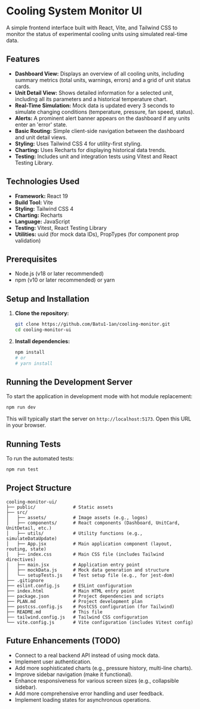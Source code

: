 # Cooling System Monitor UI

A simple frontend interface built with React, Vite, and Tailwind CSS to monitor the status of experimental cooling units using simulated real-time data.

## Features

*   **Dashboard View:** Displays an overview of all cooling units, including summary metrics (total units, warnings, errors) and a grid of unit status cards.
*   **Unit Detail View:** Shows detailed information for a selected unit, including all its parameters and a historical temperature chart.
*   **Real-Time Simulation:** Mock data is updated every 3 seconds to simulate changing conditions (temperature, pressure, fan speed, status).
*   **Alerts:** A prominent alert banner appears on the dashboard if any units enter an 'error' state.
*   **Basic Routing:** Simple client-side navigation between the dashboard and unit detail views.
*   **Styling:** Uses Tailwind CSS 4 for utility-first styling.
*   **Charting:** Uses Recharts for displaying historical data trends.
*   **Testing:** Includes unit and integration tests using Vitest and React Testing Library.

## Technologies Used

*   **Framework:** React 19
*   **Build Tool:** Vite
*   **Styling:** Tailwind CSS 4
*   **Charting:** Recharts
*   **Language:** JavaScript
*   **Testing:** Vitest, React Testing Library
*   **Utilities:** uuid (for mock data IDs), PropTypes (for component prop validation)

## Prerequisites

*   Node.js (v18 or later recommended)
*   npm (v10 or later recommended) or yarn

## Setup and Installation

1.  **Clone the repository:**
    ```bash
    git clone https://github.com/Batu1-1an/cooling-monitor.git
    cd cooling-monitor-ui
    ```
2.  **Install dependencies:**
    ```bash
    npm install
    # or
    # yarn install
    ```

## Running the Development Server

To start the application in development mode with hot module replacement:

```bash
npm run dev
```

This will typically start the server on `http://localhost:5173`. Open this URL in your browser.

## Running Tests

To run the automated tests:

```bash
npm run test
```

## Project Structure

```
cooling-monitor-ui/
├── public/              # Static assets
├── src/
│   ├── assets/          # Image assets (e.g., logos)
│   ├── components/      # React components (Dashboard, UnitCard, UnitDetail, etc.)
│   ├── utils/           # Utility functions (e.g., simulateDataUpdate)
│   ├── App.jsx          # Main application component (layout, routing, state)
│   ├── index.css        # Main CSS file (includes Tailwind directives)
│   ├── main.jsx         # Application entry point
│   ├── mockData.js      # Mock data generation and structure
│   └── setupTests.js    # Test setup file (e.g., for jest-dom)
├── .gitignore
├── eslint.config.js     # ESLint configuration
├── index.html           # Main HTML entry point
├── package.json         # Project dependencies and scripts
├── PLAN.md              # Project development plan
├── postcss.config.js    # PostCSS configuration (for Tailwind)
├── README.md            # This file
├── tailwind.config.js   # Tailwind CSS configuration
└── vite.config.js       # Vite configuration (includes Vitest config)
```

## Future Enhancements (TODO)

*   Connect to a real backend API instead of using mock data.
*   Implement user authentication.
*   Add more sophisticated charts (e.g., pressure history, multi-line charts).
*   Improve sidebar navigation (make it functional).
*   Enhance responsiveness for various screen sizes (e.g., collapsible sidebar).
*   Add more comprehensive error handling and user feedback.
*   Implement loading states for asynchronous operations.
